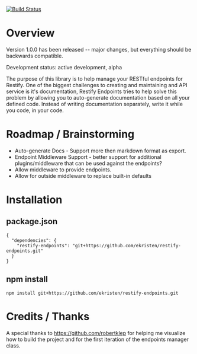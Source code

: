 [![Build Status](https://travis-ci.org/ekristen/restify-endpoints.png)](https://travis-ci.org/ekristen/restify-endpoints)

# Overview

Version 1.0.0 has been released -- major changes, but everything should be backwards compatible.

Development status: active development, alpha

The purpose of this library is to help manage your RESTful endpoints for Restify. One of the biggest challenges to creating and maintaining and API service is it's documentation, Restify Endpoints tries to help solve this problem by allowing you to auto-generate documentation based on all your defined code. Instead of writing documentation separately, write it while you code, in your code.


# Roadmap / Brainstorming

* Auto-generate Docs - Support more then markdown format as export.
* Endpoint Middleware Support - better support for additional plugins/middleware that can be used against the endpoints?
* Allow middleware to provide endpoints.
* Allow for outside middleware to replace built-in defaults


# Installation

## package.json

```
{
  "dependencies": {
    "restify-endpoints": "git+https://github.com/ekristen/restify-endpoints.git"
  }
}
```

## npm install

```
npm install git+https://github.com/ekristen/restify-endpoints.git
```

# Credits / Thanks
A special thanks to https://github.com/robertklep for helping me visualize how to build the project and for the first iteration of the endpoints manager class.